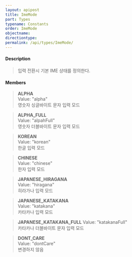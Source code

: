 ```yaml
---
layout: apipost
title: ImeMode
part: Types
typename: Constants
order: ImeMode
objectname: 
directiontype: 
permalink: /api/types/ImeMode/
---
```



#### Description

> 입력 전환시 기본 IME 상태를 정의한다.

#### Members

> **ALPHA**                    
> Value: "alpha"        
> 영숫자 싱글바이트 문자 입력 모드

> **ALPHA_FULL**             
> Value: "alpahFull"   
> 영숫자 더블바이트 문자 입력 모드

> **KOREAN**                 
> Value: "korean"       
> 한글 입력 모드

> **CHINESE**                
> Value: "chinese"      
> 한자 입력 모드

> **JAPANESE_HIRAGANA**      
> Value: "hiragana"     
> 히라가나 입력 모드

> **JAPANESE_KATAKANA**      
> Value: "katakana"     
> 카타카나  입력 모드

> **JAPANESE_KATAKANA_FULL** 
> Value: "katakanaFull"  
> 카타카나 더블바이트 문자 입력 모드

> **DONT_CARE**              
> Value: "dontCare"     
> 변경하지 않음 
